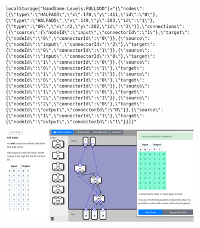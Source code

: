     localStorage["NandGame:Levels:FULLADD"]="{\"nodes\":[{\"type\":\"HALFADD\",\"x\":170,\"y\":411,\"id\":\"0\"},{\"type\":\"HALFADD\",\"x\":149,\"y\":283,\"id\":\"1\"},{\"type\":\"OR\",\"x\":42,\"y\":202,\"id\":\"2\"}],\"connections\":[{\"source\":{\"nodeId\":\"input\",\"connectorId\":\"1\"},\"target\":{\"nodeId\":\"0\",\"connectorId\":\"0\"}},{\"source\":{\"nodeId\":\"input\",\"connectorId\":\"2\"},\"target\":{\"nodeId\":\"0\",\"connectorId\":\"1\"}},{\"source\":{\"nodeId\":\"input\",\"connectorId\":\"0\"},\"target\":{\"nodeId\":\"1\",\"connectorId\":\"0\"}},{\"source\":{\"nodeId\":\"0\",\"connectorId\":\"1\"},\"target\":{\"nodeId\":\"1\",\"connectorId\":\"1\"}},{\"source\":{\"nodeId\":\"0\",\"connectorId\":\"0\"},\"target\":{\"nodeId\":\"2\",\"connectorId\":\"0\"}},{\"source\":{\"nodeId\":\"1\",\"connectorId\":\"0\"},\"target\":{\"nodeId\":\"2\",\"connectorId\":\"1\"}},{\"source\":{\"nodeId\":\"2\",\"connectorId\":\"0\"},\"target\":{\"nodeId\":\"output\",\"connectorId\":\"0\"}},{\"source\":{\"nodeId\":\"1\",\"connectorId\":\"1\"},\"target\":{\"nodeId\":\"output\",\"connectorId\":\"1\"}}]}"

![3/13](FULLADD_COMP.png)